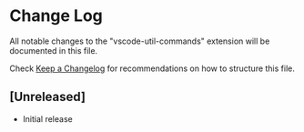 # Change Log

All notable changes to the "vscode-util-commands" extension will be documented in this file.

Check [Keep a Changelog](http://keepachangelog.com/) for recommendations on how to structure this file.

## [Unreleased]

- Initial release